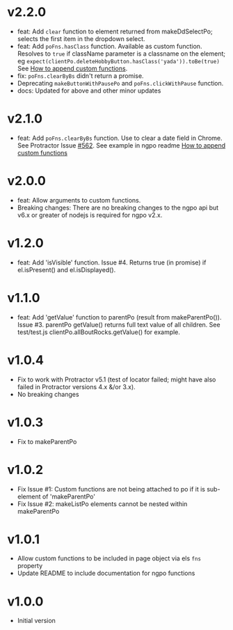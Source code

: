 # v2.2.0
- feat: Add `clear` function to element returned from makeDdSelectPo; selects the first item in the dropdown select.  
- feat: Add `poFns.hasClass` function.  Available as custom function.  Resolves to `true` if className parameter is a classname on the element; eg  `expect(clientPo.deleteHobbyButton.hasClass('yada')).toBe(true)` See [How to append custom functions](https://github.com/tonybranfort/ngpo#custom-fns). 
- fix: `poFns.clearByBs` didn't return a promise.
- Deprecating `makeButtonWithPausePo` and `poFns.clickWithPause` function. 
- docs: Updated for above and other minor updates

# v2.1.0
- feat: Add `poFns.clearByBs` function.  Use to clear a date field in Chrome.  See Protractor Issue [#562](https://github.com/angular/protractor/issues/562).  See example in ngpo readme [How to append custom functions](https://github.com/tonybranfort/ngpo#custom-fns)

# v2.0.0
- feat: Allow arguments to custom functions.
- Breaking changes: There are no breaking changes to the ngpo api but v6.x or greater of nodejs is required for ngpo v2.x.  

# v1.2.0
- feat: Add 'isVisible' function. Issue #4. Returns true (in promise) if el.isPresent() and el.isDisplayed().

# v1.1.0
- feat: Add 'getValue' function to parentPo (result from makeParentPo()).  Issue #3.  parentPo getValue() returns full text value of all children.  See test/test.js clientPo.allBoutRocks.getValue() for example. 

# v1.0.4
- Fix to work with Protractor v5.1 (test of locator failed; might have also failed in Protractor versions 4.x &/or 3.x). 
- No breaking changes

# v1.0.3
- Fix to makeParentPo

# v1.0.2
- Fix Issue #1: Custom functions are not being attached to po if it is sub-element of 'makeParentPo'
- Fix Issue #2: makeListPo elements cannot be nested within makeParentPo

# v1.0.1
- Allow custom functions to be included in page object via els `fns` property 
- Update README to include documentation for ngpo functions

# v1.0.0 
- Initial version


